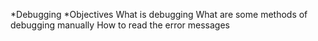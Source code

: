 *Debugging
*Objectives
What is debugging
What are some methods of debugging manually
How to read the error messages